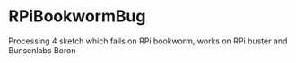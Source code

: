 # RPiBookwormBug
Processing 4 sketch which fails on RPi bookworm, works on RPi buster and Bunsenlabs Boron
